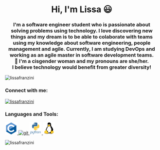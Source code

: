 <h1 align="center">Hi, I'm Lissa 😃 </h1>
<h3 align="center">I'm a software engineer student who is passionate about solving problems using technology. I love discovering new things and my dream is to be able to colaborate with teams using my knowledge about software engineering, people management and agile. Currently, I am studying DevOps and working as an agile master in software development teams. <br />
👩 I'm a cisgender woman and my pronouns are she/her.  <br />
  I believe technology would benefit from greater diversity!</h3>

<p align="left"> <img src="https://komarev.com/ghpvc/?username=lissafranzini&label=Profile%20views&color=0e75b6&style=flat" alt="lissafranzini" /> </p>

<h3 align="left">Connect with me:</h3>
<p align="left">
<a href="https://linkedin.com/in/lissafranzini" target="blank"><img align="center" src="https://raw.githubusercontent.com/rahuldkjain/github-profile-readme-generator/master/src/images/icons/Social/linked-in-alt.svg" alt="lissafranzini" height="30" width="40" /></a>
</p>

<h3 align="left">Languages and Tools:</h3>
<p align="left"> <a href="https://www.cprogramming.com/" target="_blank" rel="noreferrer"> <img src="https://raw.githubusercontent.com/devicons/devicon/master/icons/c/c-original.svg" alt="c" width="40" height="40"/> </a> <a href="https://git-scm.com/" target="_blank" rel="noreferrer"> <img src="https://www.vectorlogo.zone/logos/git-scm/git-scm-icon.svg" alt="git" width="40" height="40"/> </a> <a href="https://www.w3.org/html/" target="_blank" rel="noreferrer"> <img src="https://raw.githubusercontent.com/devicons/devicon/master/icons/python/python-original-wordmark.svg" alt="python" width="40" height="40"/> </a> <a href="https://www.linux.org/" target="_blank" rel="noreferrer"> <img src="https://raw.githubusercontent.com/devicons/devicon/master/icons/linux/linux-original.svg" alt="linux" width="40" height="40"/> </a> </p>

<p><img align="center" src="https://github-readme-stats.vercel.app/api/top-langs?username=lissafranzini&show_icons=true&locale=en&layout=compact" alt="lissafranzini" /></p>
